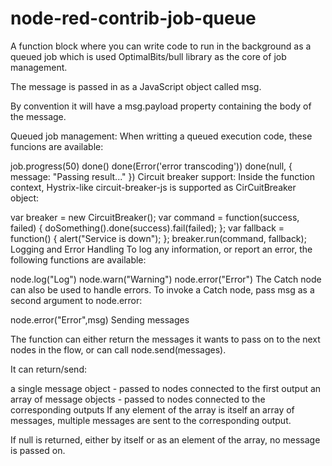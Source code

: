 # node-red-contrib-job-queue

A function block where you can write code to run in the background as a queued job which is used OptimalBits/bull library as the core of job management.

The message is passed in as a JavaScript object called msg.

By convention it will have a msg.payload property containing the body of the message.

Queued job management:
When writting a queued execution code, these funcions are available:

job.progress(50)
done()
done(Error('error transcoding'))
done(null, { message: "Passing result..." })
Circuit breaker support:
Inside the function context, Hystrix-like circuit-breaker-js is supported as CirCuitBreaker object:

var breaker = new CircuitBreaker(); var command = function(success, failed) { doSomething().done(success).fail(failed); }; var fallback = function() { alert("Service is down"); }; breaker.run(command, fallback);
Logging and Error Handling
To log any information, or report an error, the following functions are available:

node.log("Log")
node.warn("Warning")
node.error("Error")
The Catch node can also be used to handle errors. To invoke a Catch node, pass msg as a second argument to node.error:

node.error("Error",msg)
Sending messages

The function can either return the messages it wants to pass on to the next nodes in the flow, or can call node.send(messages).

It can return/send:

a single message object - passed to nodes connected to the first output
an array of message objects - passed to nodes connected to the corresponding outputs
If any element of the array is itself an array of messages, multiple messages are sent to the corresponding output.

If null is returned, either by itself or as an element of the array, no message is passed on.